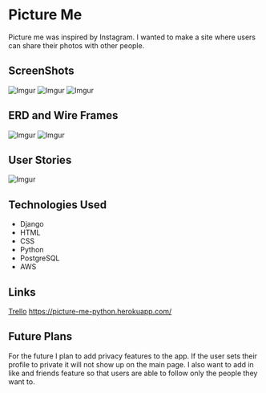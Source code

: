 # Picture Me
Picture me was inspired by Instagram. I wanted to make a site where users can share their photos with other people. 

## ScreenShots

![Imgur](https://i.imgur.com/uUzXwgB.png)
![Imgur](https://i.imgur.com/YBwA1mv.png)
![Imgur](https://i.imgur.com/Fcz59E0.png)

## ERD and Wire Frames 
![Imgur](https://i.imgur.com/rIZe9vp.png)
![Imgur](https://i.imgur.com/x3DpaHz.png)

## User Stories
![Imgur](https://i.imgur.com/F65jc0p.png)

## Technologies Used
* Django 
* HTML 
* CSS
* Python
* PostgreSQL
* AWS

## Links
[Trello](https://trello.com/b/d6jFRyYf/picture-me)
https://picture-me-python.herokuapp.com/

## Future Plans
For the future I plan to add privacy features to the app. If the user sets their profile to private it will not show up on the main page. I also want to add in like and friends feature so that users are able to follow only the people they want to. 